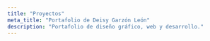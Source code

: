 ```yaml
---
title: "Proyectos"
meta_title: "Portafolio de Deisy Garzón León"
description: "Portafolio de diseño gráfico, web y desarrollo." 
---
```


